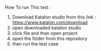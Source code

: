 How To run This test :

1. Download Katalon studio from this link : https://www.katalon.com/download
2. open downloaded katalon studio
3. click file and than open project
4. open the folder from this repository
5. then run the test case
